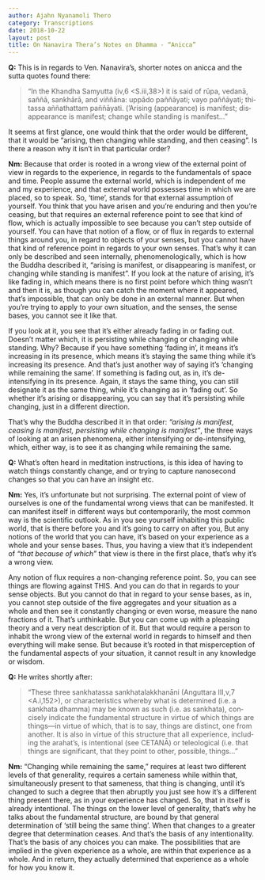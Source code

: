 ```yaml
---
author: Ajahn Nyanamoli Thero
category: Transcriptions
date: 2018-10-22
layout: post
title: On Nanavira Thera’s Notes on Dhamma - “Anicca”
---
```


**Q:** This is in regards to Ven. Nanavira’s, shorter notes on ​anicca​
and the sutta quotes found there:

<div lang="en">

> “In the Khandha Samyutta (iv,6 \<S.iii,38\>) it is said of rūpa,
> vedanā, saññā, sankhārā, and viññāna: uppādo paññāyati; vayo
> paññāyati; thitassa aññathattam paññāyati. (’Arising (appearance) is
> manifest; disappearance is manifest; change while standing is
> manifest…”

</div>

It seems at first glance, one would think that the order would be
different, that it would be “arising, then changing while standing, and
then ceasing”. Is there a reason why it isn’t in that particular order?

**Nm:** Because that order is rooted in a wrong view of the external
point of view in regards to the experience, in regards to the
fundamentals of space and time. People assume the external world, which
is independent of me and my experience, and that external world
possesses time in which we are placed, so to speak. So, ‘time’, stands
for that external assumption of yourself. You think that you have arisen
and you’re enduring and then you’re ceasing, but that requires an
external reference point to see that kind of flow, which is actually
impossible to see because you can’t step outside of yourself. You can
have that notion of a flow, or of flux in regards to external things
around you, in regard to objects of your senses, but you cannot have
that kind of reference point in regards to your own senses. That’s why
it can only be described and seen internally, phenomenologically, which
is how the Buddha described it, “arising is manifest, or disappearing is
manifest, or changing while standing is manifest”. If you look at the
nature of arising, it’s like fading in, which means there is no first
point before which thing wasn’t and then it is, as though you can catch
the moment where it appeared, that’s impossible, that can only be done
in an external manner. But when you’re trying to apply to your own
situation, and the senses, the sense bases, you cannot see it like that.

If you look at it, you see that it’s either already fading in or fading
out. Doesn’t matter which, it is persisting while changing or changing
while standing. Why? Because if you have something ‘fading in’, it means
it’s increasing in its presence, which means it’s staying the same thing
while it’s increasing its presence. And that’s just another way of
saying it’s ‘changing while remaining the same’. If something is fading
out, as in, it’s de-intensifying in its presence. Again, it stays the
same thing, you can still designate it as the same thing, while it’s
changing as in ‘fading out’. So whether it’s arising or disappearing,
you can say that it’s persisting while changing, just in a different
direction.

That’s why the Buddha described it in that order: ​*“arising is manifest,
ceasing is manifest, persisting while changing is manifest”*,​ the three
ways of looking at an arisen phenomena, either intensifying or
de-intensifying, which, either way, is to see it as changing while
remaining the same.

**Q:** What’s often heard in meditation instructions, is this idea of
having to watch things constantly change, and or trying to capture
nanosecond changes so that you can have an insight etc.

**Nm:** Yes, it’s unfortunate but not surprising. The external point of
view of ourselves is one of the fundamental wrong views that can be
manifested. It can manifest itself in different ways but contemporarily,
the most common way is the scientific outlook. As in you see yourself
inhabiting this public world, that is there before you and it’s going to
carry on after you, But any notions of the world that you can have, it’s
based on your experience as a whole and your sense bases. Thus, you
having a view that it’s independent of *“​that because of which​”* that
view is there in the first place, that’s why it’s a wrong view.

Any notion of flux requires a non-changing reference point. So, you can
see things are flowing against THIS. And you can do that in regards to
your sense objects. But you cannot do that in regard to your sense
bases, as in, you cannot step outside of the five aggregates and your
situation as a whole and then see it constantly changing or even worse,
measure the nano fractions of it. That’s unthinkable. But you can come
up with a pleasing theory and a very neat description of it. But that
would require a person to inhabit the wrong view of the external world
in regards to himself and then everything will make sense. But because
it’s rooted in that misperception of the fundamental aspects of your
situation, it cannot result in any knowledge or wisdom.

**Q:** He writes shortly after:

<div lang="en">

> “These three sankhatassa sankhatalakkhanāni (Anguttara III,v,7
> \<A.i,152\>), or characteristics whereby what is determined (i.e. a
> sankhata dhamma) may be known as such (i.e. as sankhata), concisely
> indicate the fundamental structure in virtue of which things are
> things—in virtue of which, that is to say, things are distinct, one
> from another. It is also in virtue of this structure that all
> experience, including the arahat’s, is intentional (see CETANĀ) or
> teleological (i.e. that things are significant, that they point to
> other, possible, things…”

</div>

**Nm:** “Changing while remaining the same,” requires at least two
different levels of that generality, requires a certain sameness while
within that, simultaneously present to that sameness, that thing is
changing, until it’s changed to such a degree that then abruptly you
just see how it’s a different thing present there, as in your experience
has changed. So, that in itself is already intentional. The things on
the lower level of generality, that’s why he talks about the fundamental
structure, are bound by that general determination of ‘still being the
same thing’. When that changes to a greater degree that determination
ceases. And that’s the basis of any intentionality. That’s the basis of
any choices you can make. The possibilities that are implied in the
given experience as a whole, are within that experience as a whole. And
in return, they actually determined that experience as a whole for how
you know it.
